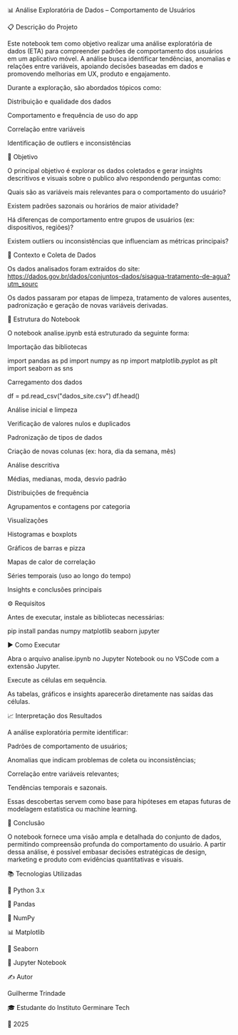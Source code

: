 📊 Análise Exploratória de Dados – Comportamento de Usuários

📋 Descrição do Projeto

Este notebook tem como objetivo realizar uma análise exploratória de dados (ETA) para compreender padrões de comportamento dos usuários em um aplicativo móvel.
A análise busca identificar tendências, anomalias e relações entre variáveis, apoiando decisões baseadas em dados e promovendo melhorias em UX, produto e engajamento.

Durante a exploração, são abordados tópicos como:

Distribuição e qualidade dos dados

Comportamento e frequência de uso do app

Correlação entre variáveis

Identificação de outliers e inconsistências

🎯 Objetivo

O principal objetivo é explorar os dados coletados e gerar insights descritivos e visuais sobre o publico alvo respondendo perguntas como:

Quais são as variáveis mais relevantes para o comportamento do usuário?

Existem padrões sazonais ou horários de maior atividade?

Há diferenças de comportamento entre grupos de usuários (ex: dispositivos, regiões)?

Existem outliers ou inconsistências que influenciam as métricas principais?

🧠 Contexto e Coleta de Dados

Os dados analisados foram extraídos do site: https://dados.gov.br/dados/conjuntos-dados/sisagua-tratamento-de-agua?utm_sourc

Os dados passaram por etapas de limpeza, tratamento de valores ausentes, padronização e geração de novas variáveis derivadas.

🧩 Estrutura do Notebook

O notebook analise.ipynb está estruturado da seguinte forma:

Importação das bibliotecas

import pandas as pd
import numpy as np
import matplotlib.pyplot as plt
import seaborn as sns


Carregamento dos dados

df = pd.read_csv("dados_site.csv")
df.head()


Análise inicial e limpeza

Verificação de valores nulos e duplicados

Padronização de tipos de dados

Criação de novas colunas (ex: hora, dia da semana, mês)

Análise descritiva

Médias, medianas, moda, desvio padrão

Distribuições de frequência

Agrupamentos e contagens por categoria

Visualizações

Histogramas e boxplots

Gráficos de barras e pizza

Mapas de calor de correlação

Séries temporais (uso ao longo do tempo)

Insights e conclusões principais

⚙️ Requisitos

Antes de executar, instale as bibliotecas necessárias:

pip install pandas numpy matplotlib seaborn jupyter

▶️ Como Executar

Abra o arquivo analise.ipynb no Jupyter Notebook ou no VSCode com a extensão Jupyter.

Execute as células em sequência.

As tabelas, gráficos e insights aparecerão diretamente nas saídas das células.

📈 Interpretação dos Resultados

A análise exploratória permite identificar:

Padrões de comportamento de usuários;

Anomalias que indicam problemas de coleta ou inconsistências;

Correlação entre variáveis relevantes;

Tendências temporais e sazonais.

Essas descobertas servem como base para hipóteses em etapas futuras de modelagem estatística ou machine learning.

🧾 Conclusão

O notebook fornece uma visão ampla e detalhada do conjunto de dados, permitindo compreensão profunda do comportamento do usuário.
A partir dessa análise, é possível embasar decisões estratégicas de design, marketing e produto com evidências quantitativas e visuais.

📚 Tecnologias Utilizadas

🐍 Python 3.x

📘 Pandas

🔢 NumPy

📊 Matplotlib

🌈 Seaborn

📓 Jupyter Notebook

✍️ Autor

Guilherme Trindade

🎓 Estudante do Instituto Germinare Tech

📅 2025
